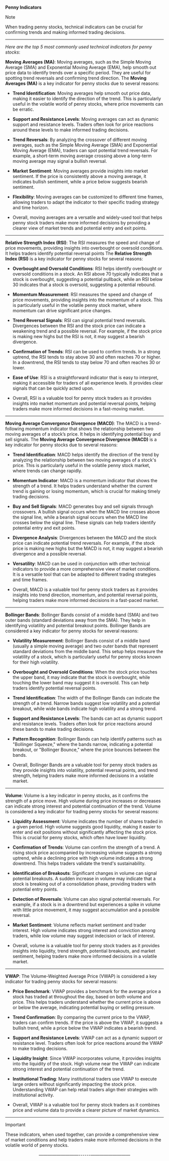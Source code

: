 **Penny Indicators**

> [!NOTE]
>
> When trading penny stocks, technical indicators can be crucial for confirming trends and making informed trading decisions. 

<div align="center">

   ------

</div>

*Here are the top 5 most commonly used technical indicators for penny stocks*:

**Moving Averages (MA)**: Moving averages, such as the Simple Moving Average (SMA) and Exponential Moving Average (EMA), help smooth out price data to identify trends over a specific period. They are useful for spotting trend reversals and confirming trend direction. The **Moving Averages (MA)** is a key indicator for penny stocks due to several reasons:

- **Trend Identification**: Moving averages help smooth out price data, making it easier to identify the direction of the trend. This is particularly useful in the volatile world of penny stocks, where price movements can be erratic.

- **Support and Resistance Levels**: Moving averages can act as dynamic support and resistance levels. Traders often look for price reactions around these levels to make informed trading decisions.

- **Trend Reversals**: By analyzing the crossover of different moving averages, such as the Simple Moving Average (SMA) and Exponential Moving Average (EMA), traders can spot potential trend reversals. For example, a short-term moving average crossing above a long-term moving average may signal a bullish reversal.

- **Market Sentiment**: Moving averages provide insights into market sentiment. If the price is consistently above a moving average, it indicates bullish sentiment, while a price below suggests bearish sentiment.

- **Flexibility**: Moving averages can be customized to different time frames, allowing traders to adapt the indicator to their specific trading strategy and time horizon.

- Overall, moving averages are a versatile and widely-used tool that helps penny stock traders make more informed decisions by providing a clearer view of market trends and potential entry and exit points.

<div align="center">

   ------

</div>

**Relative Strength Index (RSI)**: The RSI measures the speed and change of price movements, providing insights into overbought or oversold conditions. It helps traders identify potential reversal points
The **Relative Strength Index (RSI)** is a key indicator for penny stocks for several reasons:

- **Overbought and Oversold Conditions**: RSI helps identify overbought or oversold conditions in a stock. An RSI above 70 typically indicates that a stock is overbought, suggesting a potential pullback, while an RSI below 30 indicates that a stock is oversold, suggesting a potential rebound.

- **Momentum Measurement**: RSI measures the speed and change of price movements, providing insights into the momentum of a stock. This is particularly useful in the volatile penny stock market, where momentum can drive significant price changes.

- **Trend Reversal Signals**: RSI can signal potential trend reversals. Divergences between the RSI and the stock price can indicate a weakening trend and a possible reversal. For example, if the stock price is making new highs but the RSI is not, it may suggest a bearish divergence.

- **Confirmation of Trends**: RSI can be used to confirm trends. In a strong uptrend, the RSI tends to stay above 30 and often reaches 70 or higher. In a downtrend, the RSI tends to stay below 70 and often reaches 30 or lower.

- **Ease of Use**: RSI is a straightforward indicator that is easy to interpret, making it accessible for traders of all experience levels. It provides clear signals that can be quickly acted upon.
- Overall, RSI is a valuable tool for penny stock traders as it provides insights into market momentum and potential reversal points, helping traders make more informed decisions in a fast-moving market.

<div align="center">

   ------

</div>

**Moving Average Convergence Divergence (MACD)**: The MACD is a trend-following momentum indicator that shows the relationship between two moving averages of a stock’s price. It helps in identifying potential buy and sell signals.
The **Moving Average Convergence Divergence (MACD)** is a key indicator for penny stocks due to several reasons:

- **Trend Identification**: MACD helps identify the direction of the trend by analyzing the relationship between two moving averages of a stock's price. This is particularly useful in the volatile penny stock market, where trends can change rapidly.

- **Momentum Indicator**: MACD is a momentum indicator that shows the strength of a trend. It helps traders understand whether the current trend is gaining or losing momentum, which is crucial for making timely trading decisions.

- **Buy and Sell Signals**: MACD generates buy and sell signals through crossovers. A bullish signal occurs when the MACD line crosses above the signal line, while a bearish signal occurs when the MACD line crosses below the signal line. These signals can help traders identify potential entry and exit points.

- **Divergence Analysis**: Divergences between the MACD and the stock price can indicate potential trend reversals. For example, if the stock price is making new highs but the MACD is not, it may suggest a bearish divergence and a possible reversal.

- **Versatility**: MACD can be used in conjunction with other technical indicators to provide a more comprehensive view of market conditions. It is a versatile tool that can be adapted to different trading strategies and time frames.

- Overall, MACD is a valuable tool for penny stock traders as it provides insights into trend direction, momentum, and potential reversal points, helping traders make more informed decisions in a fast-paced market.

<div align="center">

   ------

</div>

**Bollinger Bands**: Bollinger Bands consist of a middle band (SMA) and two outer bands (standard deviations away from the SMA). They help in identifying volatility and potential breakout points.
Bollinger Bands are considered a key indicator for penny stocks for several reasons:

- **Volatility Measurement**: Bollinger Bands consist of a middle band (usually a simple moving average) and two outer bands that represent standard deviations from the middle band. This setup helps measure the volatility of a stock, which is particularly useful for penny stocks known for their high volatility.

- **Overbought and Oversold Conditions**: When the stock price touches the upper band, it may indicate that the stock is overbought, while touching the lower band may suggest it is oversold. This can help traders identify potential reversal points.

- **Trend Identification**: The width of the Bollinger Bands can indicate the strength of a trend. Narrow bands suggest low volatility and a potential breakout, while wide bands indicate high volatility and a strong trend.

- **Support and Resistance Levels**: The bands can act as dynamic support and resistance levels. Traders often look for price reactions around these bands to make trading decisions.

- **Pattern Recognition**: Bollinger Bands can help identify patterns such as "Bollinger Squeeze," where the bands narrow, indicating a potential breakout, or "Bollinger Bounce," where the price bounces between the bands.

- Overall, Bollinger Bands are a valuable tool for penny stock traders as they provide insights into volatility, potential reversal points, and trend strength, helping traders make more informed decisions in a volatile market.

<div align="center">

  ------

</div>

**Volume**: Volume is a key indicator in penny stocks, as it confirms the strength of a price move. High volume during price increases or decreases can indicate strong interest and potential continuation of the trend.
Volume is considered a key indicator for trading penny stocks for several reasons:

- **Liquidity Assessment**: Volume indicates the number of shares traded in a given period. High volume suggests good liquidity, making it easier to enter and exit positions without significantly affecting the stock price. This is crucial for penny stocks, which often have lower liquidity.

- **Confirmation of Trends**: Volume can confirm the strength of a trend. A rising stock price accompanied by increasing volume suggests a strong uptrend, while a declining price with high volume indicates a strong downtrend. This helps traders validate the trend's sustainability.

- **Identification of Breakouts**: Significant changes in volume can signal potential breakouts. A sudden increase in volume may indicate that a stock is breaking out of a consolidation phase, providing traders with potential entry points.

- **Detection of Reversals**: Volume can also signal potential reversals. For example, if a stock is in a downtrend but experiences a spike in volume with little price movement, it may suggest accumulation and a possible reversal.

- **Market Sentiment**: Volume reflects market sentiment and trader interest. High volume indicates strong interest and conviction among traders, while low volume may suggest indecision or lack of interest.

- Overall, volume is a valuable tool for penny stock traders as it provides insights into liquidity, trend strength, potential breakouts, and market sentiment, helping traders make more informed decisions in a volatile market.

<div align="center">

   ------

</div>

**VWAP**: The Volume-Weighted Average Price (VWAP) is considered a key indicator for trading penny stocks for several reasons:

- **Price Benchmark**: VWAP provides a benchmark for the average price a stock has traded at throughout the day, based on both volume and price. This helps traders understand whether the current price is above or below the average, indicating potential buying or selling pressure.

- **Trend Confirmation**: By comparing the current price to the VWAP, traders can confirm trends. If the price is above the VWAP, it suggests a bullish trend, while a price below the VWAP indicates a bearish trend.

- **Support and Resistance Levels**: VWAP can act as a dynamic support or resistance level. Traders often look for price reactions around the VWAP to make trading decisions.

- **Liquidity Insight**: Since VWAP incorporates volume, it provides insights into the liquidity of the stock. High volume near the VWAP can indicate strong interest and potential continuation of the trend.

- **Institutional Trading**: Many institutional traders use VWAP to execute large orders without significantly impacting the stock price. Understanding VWAP can help retail traders align their strategies with institutional activity.

- Overall, VWAP is a valuable tool for penny stock traders as it combines price and volume data to provide a clearer picture of market dynamics.

<div align="center">

   ------

</div>

> [!IMPORTANT]
>
> These indicators, when used together, can provide a comprehensive view of market conditions and help traders make more informed decisions in the volatile world of penny stocks.

<div align="center">

—————————------—————————

</div>
